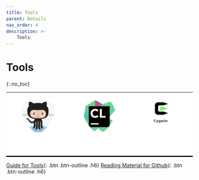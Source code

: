 ```yaml
---
title: Tools
parent: Details
nav_order: 4
description: >-
    Tools
---
```


# Tools
{:.no_toc}

---

<p align='center' style="background-color:black;">
  <img src='/assets/images/policy/tools.png' />
</p>



[//]: # (![image]&#40;/assets/images/policy/tools.png&#41;)

[Guide for Tools](https://drive.google.com/file/d/1PHLYbiY3nHqGu3oXd2IhDVscIxKFgoPX/view?usp=sharing){: .btn .btn-outline .h6}
[Reading Material for Github](https://drive.google.com/file/d/1WP6hkahUFF32rT49Icj39QrpLqUDjeu7/view?usp=sharing){: .btn .btn-outline .h6}
